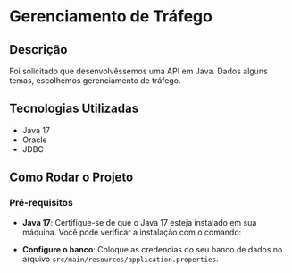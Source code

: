 # Gerenciamento de Tráfego

## Descrição
Foi solicitado que desenvolvêssemos uma API em Java. Dados alguns temas, escolhemos gerenciamento de tráfego.

## Tecnologias Utilizadas
- Java 17
- Oracle
- JDBC

## Como Rodar o Projeto

### Pré-requisitos
- **Java 17**: Certifique-se de que o Java 17 esteja instalado em sua máquina. Você pode verificar a instalação com o comando:

- **Configure o banco**: Coloque as credencias do seu banco de dados no arquivo `src/main/resources/application.properties`.

